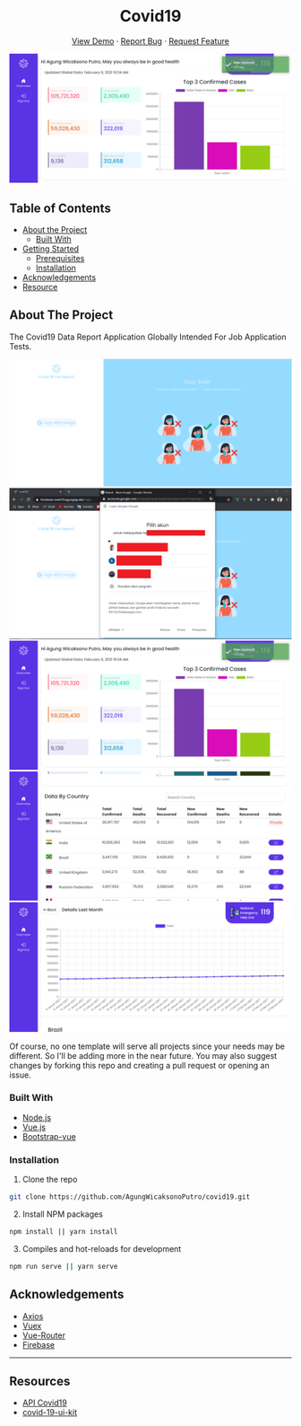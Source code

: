 <br />
<p align="center">
  <h1 align="center">Covid19</h1>

  <p align="center">
    <a href="https://frontend-covid19.agungwp.site/login">View Demo</a>
    ·
    <a href="https://github.com/AgungWicaksonoPutro/covid19/issues">Report Bug</a>
    ·
    <a href="https://github.com/AgungWicaksonoPutro/covid19/issues">Request Feature</a>
  </p>
</p>

![Image Banner](https://github.com/AgungWicaksonoPutro/covid19/blob/main/img/OverviewGlobalCasesEdited.png)

## Table of Contents

- [About the Project](#about-the-project)
  - [Built With](#built-with)
- [Getting Started](#getting-started)
  - [Prerequisites](#prerequisites)
  - [Installation](#installation)
- [Acknowledgements](#acknowledgements)
- [Resource](#Resource)

<!-- ABOUT THE PROJECT -->

## About The Project

The Covid19 Data Report Application Globally Intended For Job Application Tests.

![Image Banner](https://github.com/AgungWicaksonoPutro/covid19/blob/main/img/Login.png)
![Image Banner](https://github.com/AgungWicaksonoPutro/covid19/blob/main/img/LoginGoogleWithFirebase.PNG)
![Image Banner](https://github.com/AgungWicaksonoPutro/covid19/blob/main/img/OverviewGlobalCasesEdited.png)
![Image Banner](https://github.com/AgungWicaksonoPutro/covid19/blob/main/img/OverviewGlobalByContry.png)
![Image Banner](https://github.com/AgungWicaksonoPutro/covid19/blob/main/img/Details.png)

Of course, no one template will serve all projects since your needs may be different. So I'll be adding more in the near future. You may also suggest changes by forking this repo and creating a pull request or opening an issue.

### Built With

- [Node.js](https://nodejs.org/en/)
- [Vue.js](https://docs.vuejs.id/)
- [Bootstrap-vue](https://bootstrap-vue.org/)

### Installation

1. Clone the repo

```sh
git clone https://github.com/AgungWicaksonoPutro/covid19.git
```

2. Install NPM packages

```sh
npm install || yarn install
```

3. Compiles and hot-reloads for development
```sh
npm run serve || yarn serve
```

<!-- ACKNOWLEDGEMENTS -->

## Acknowledgements

- [Axios](https://www.npmjs.com/package/axios)
- [Vuex](https://vuex.vuejs.org/)
- [Vue-Router](https://router.vuejs.org/)
- [Firebase](https://firebase.google.com/)

---

## Resources

- [API Covid19](https://documenter.getpostman.com/view/10808728/SzS8rjbc)
- [covid-19-ui-kit](https://www.bypeople.com/xd-sketch-covid-19-ui-kit/)